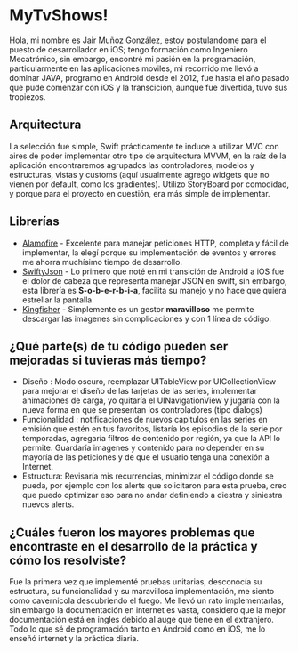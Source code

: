 # MyTvShows!

Hola, mi nombre es Jair Muñoz González, estoy postulandome para el puesto de desarrollador en iOS; tengo formación como Ingeniero Mecatrónico, sin embargo, encontré mi pasión en la programación, particularmente en las aplicaciones moviles, mi recorrido me llevó a dominar JAVA, programo en Android desde el 2012, fue hasta el año pasado que pude comenzar con iOS y la transcición, aunque fue divertida, tuvo sus tropiezos.

## Arquitectura

La selección fue simple, Swift prácticamente te induce a utilizar MVC con aires de poder implementar otro tipo de arquitectura MVVM, en la raíz de la aplicación encontraremos agrupados las controladores, modelos y estructuras, vistas y customs (aquí usualmente agrego widgets que no vienen por default, como los gradientes). Utilizo StoryBoard por comodidad, y porque para el proyecto en cuestión, era más simple de implementar.


## Librerías

 - [Alamofire](https://github.com/Alamofire/Alamofire) - Excelente para manejar peticiones HTTP, completa y fácil de implementar, la elegí porque su implementación de eventos y errores me ahorra muchísimo tiempo de desarrollo.
 - [SwiftyJson](https://github.com/SwiftyJSON/SwiftyJSON) - Lo primero que noté en mi transición de Android a iOS fue el dolor de cabeza que representa manejar JSON en swift, sin embargo, esta librería es **S-o-b-e-r-b-i-a**, facilita su manejo y no hace que quiera estrellar la pantalla.
 - [Kingfisher](https://github.com/onevcat/Kingfisher) - Simplemente es un gestor **maravilloso** me permite descargar las imagenes sin complicaciones y con 1 línea de código.

## ¿Qué parte(s) de tu código pueden ser mejoradas si tuvieras más tiempo?

 - Diseño : Modo oscuro, reemplazar UITableView por UICollectionView para mejorar el diseño de las tarjetas de las series, implementar animaciones de carga, yo quitaría el UINavigationView y jugaría con la nueva forma en que se presentan los controladores (tipo dialogs)
 - Funcionalidad : notificaciones de nuevos capitulos en las series en emisión que estén en tus favoritos, listaría los episodios de la serie por temporadas, agregaría filtros de contenido por región, ya que la API lo permite. Guardaría imagenes y contenido para no depender en su mayoría de las peticiones y de que el usuario tenga una conexión a Internet.
 - Estructura: Revisaría mis recurrencias, minimizar el código donde se pueda, por ejemplo con los alerts que solicitaron para esta prueba, creo que puedo optimizar eso para no andar definiendo a diestra y siniestra nuevos alerts.

## ¿Cuáles fueron los mayores problemas que encontraste en el desarrollo de la práctica y cómo los resolviste?
Fue la primera vez que implementé pruebas unitarias, desconocía su estructura, su funcionalidad y su maravillosa implementación, me siento como cavernicola descubriendo el fuego. Me llevó un rato implementarlas, sin embargo la documentación en internet es vasta, considero que la mejor documentación está en ingles debido al auge que tiene en el extranjero. Todo lo que sé de programación tanto en Android como en iOS, me lo enseñó internet y la práctica diaria.
